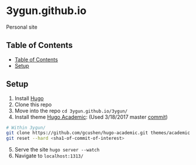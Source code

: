 # 3ygun.github.io

Personal site

## Table of Contents

<!-- TOC depthFrom:2 -->

- [Table of Contents](#table-of-contents)
- [Setup](#setup)

<!-- /TOC -->

## Setup

1. Install [Hugo](https://gohugo.io/)
2. Clone this repo
3. Move into the repo `cd 3ygun.github.io/3ygun/`
4. Install theme [Hugo Academic](https://github.com/gcushen/hugo-academic): (Used 3/18/2017 master [commit](https://github.com/gcushen/hugo-academic/commit/18ab2388f644ea4e7a6a2b591b247eece4fde195))

```bash
# Within 3ygun/
git clone https://github.com/gcushen/hugo-academic.git themes/academic
git reset --hard <sha1-of-commit-of-interest>
```

5. Serve the site `hugo server --watch`
6. Navigate to `localhost:1313/`
